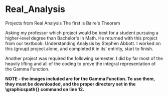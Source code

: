 # Real_Analysis
Projects from Real Analysis
The first is Baire's Theorem

  Asking my professor which project would be best for a student pursuing a higher-level degree than Bachelor's in Math. He returned with this project from our textbook: Understanding Analysis by Stephen Abbott. I worked on this (group) project alone, and completed it in its' entirity, start to finish.
  
  Another project was required the following semester. I did by far most of the heavily lifting and all of the coding to prove the integral representation of the Gamma Function.
  
**NOTE - the images included are for the Gamma Function. To use them, they must be downloaded, and the proper directory set in the \graphicspath{} command on line 12.**
